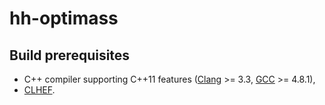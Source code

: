 # hh-optimass

## Build prerequisites

* C++ compiler supporting C++11 features ([Clang](http://clang.llvm.org/cxx_status.html) >= 3.3, [GCC](https://gcc.gnu.org/projects/cxx-status.html) >= 4.8.1),
* [CLHEF](https://github.com/cbpark/CLHEF).
